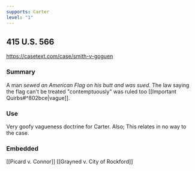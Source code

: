 ```yaml
---
supports: Carter
level: "1"
---
```

## 415 U.S. 566

https://casetext.com/case/smith-v-goguen

### Summary

A man *sewed an American Flag on his butt and was sued.* 
The law saying the flag can't be treated "contemptuously" was ruled too [[Important Quirbs#^802bce|vague]].

### Use

Very goofy vagueness doctrine for Carter.
Also; This relates in no way to the case.

### Embedded

[[Picard v. Connor]]
[[Grayned v. City of Rockford]]
